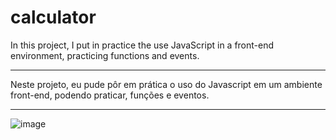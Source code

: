 # calculator

In this project, I put in practice the use JavaScript in a front-end environment, practicing functions and events.

_________________________________________________________________________________________________________________________

Neste projeto, eu pude pôr em prática o uso do Javascript em um ambiente front-end, podendo praticar, funções e eventos.

_________________________________________________________________________________________________________________________

![image](https://user-images.githubusercontent.com/101933646/174083630-8af44e9d-d320-4fec-8771-daa8412fcdb9.png)
